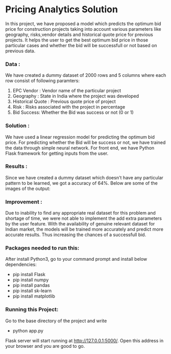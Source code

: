 # Pricing Analytics Solution

In this project, we have proposed a model which predicts the optimum bid price for construction projects taking into account various parameters like geography, risks,vendor details and historical quote price for previous projects. It helps the user to get the best optimum bid price in those particular cases and whether the bid will be successfull or not based on previous data.


### Data : 
We have created a dummy dataset of 2000 rows and 5 columns where each row consist of following paramters:
1. EPC Vendor : Vendor name of the particular project
2. Geography : State in India where the project was developed
3. Historical Quote : Previous quote price of project
4. Risk : Risks associated with the project in percentage
5. Bid Success: Whether the Bid was success or not (0 or 1)

### Solution : 
We have used a linear regression model for predicting the optimum bid price. For predicting whether the Bid will be success or not, we have trained the data through simple neural network. For front end, we have Python Flask framework for getting inputs from the user.

### Results :
Since we have created a dummy dataset which doesn't have any particular pattern to be learned, we got a accuracy of 64%. Below are some of the images of the output:

### Improvement :
Due to inability to find any appropriate real dataset for this problem and shortage of time, we were not able to implement the add extra parameters by the user feature. With the availability of genuine relevant dataset for Indian market, the models will be trained more accurately and predict more accurate results. Thus increasing the chances of a successfull bid.

### Packages needed to run this:
After install Python3, go to your command prompt and install below dependencies:
- pip install Flask
- pip install numpy
- pip install pandas
- pip install sk-learn
- pip install matplotlib

### Running this Project:
Go to the base directory of the project and write
- python app.py

Flask server will start running at http://127.0.0.1:5000/. Open this address in your browser and you are good to go.